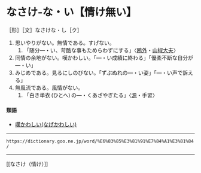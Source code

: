 # なさけ‐な・い【情け無い】

［形］［文］なさけな・し［ク］
1.  思いやりがない。無情である。すげない。    
    1.  「随分―・い、苛酷な事もためらわずにする」〈[鴎外](https://dictionary.goo.ne.jp/word/person/%E6%A3%AE%E9%B4%8E%E5%A4%96/#jn-220394)・[山椒大夫](https://dictionary.goo.ne.jp/word/%E5%B1%B1%E6%A4%92%E5%A4%AA%E5%A4%AB/#jn-91052)〉
2. 同情の余地がない。嘆かわしい。「―・い成績に終わる」「優柔不断な自分が―・い」
3. みじめである。見るにしのびない。「ずぶぬれの―・い姿」「―・い声で訴える」
4. 無風流である。風情がない。    
    1.  「白き単衣 (ひとへ) の―・くあざやぎたる」〈[源](https://dictionary.goo.ne.jp/word/%E6%BA%90%E6%B0%8F%E7%89%A9%E8%AA%9E/#jn-69890)・手習〉
        

#### 類語

-   [嘆かわしい(なげかわしい)](https://dictionary.goo.ne.jp/word/%E5%98%86%E3%81%8B%E3%82%8F%E3%81%97%E3%81%84/#jn-163757)

---
`https://dictionary.goo.ne.jp/word/%E6%83%85%E3%81%91%E7%84%A1%E3%81%84/`

---
[[なさけ（情け）]]